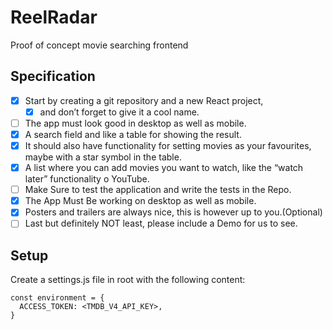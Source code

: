 # ReelRadar

Proof of concept movie searching frontend

## Specification

- [X] Start by creating a git repository and a new React project,
  - [X] and don’t forget to give it a cool name.
- [ ] The app must look good in desktop as well as mobile.
- [X] A search field and like a table for showing the result.
- [X] It should also have functionality for setting movies as your favourites, maybe with a star symbol in the table.
- [X] A list where you can add movies you want to watch, like the “watch later” functionality o YouTube.
- [ ] Make Sure to test the application and write the tests in the Repo.
- [X] The App Must Be working on desktop as well as mobile.
- [X] Posters and trailers are always nice, this is however up to you.(Optional)
- [ ] Last but definitely NOT least, please include a Demo for us to see.

## Setup

Create a settings.js file in root with the following content:
```
const environment = {
  ACCESS_TOKEN: <TMDB_V4_API_KEY>,
}
```

